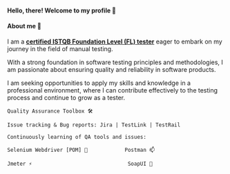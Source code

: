 #### **Hello, there! Welcome to my profile** 👋


#### **About me** 🌱
I am a [**certified ISTQB Foundation Level (FL) tester**](https://github.com/maciej-siciarski/maciej-siciarski/blob/main/Attachements/CTFL3-2024-21792-SJSI_EN_Maciej_Siciarski.pdf) eager to embark on my journey in the field of manual testing.

With a strong foundation in software testing principles and methodologies, I am passionate about ensuring quality and reliability in software products.



I am seeking opportunities to apply my skills and knowledge in a professional environment, where I can contribute effectively to the testing process and continue to grow as a tester.


    Quality Assurance Toolbox 🛠
      
    Issue tracking & Bug reports: Jira | TestLink | TestRail 

    Continuously learning of QA tools and issues:

    Selenium Webdriver [POM] 🤖            Postman 📫
  
    Jmeter ⚡                               SoapUI 🧼

<!--
**maciej-siciarski/maciej-siciarski** is a ✨ _special_ ✨ repository because its `README.md` (this file) appears on your GitHub profile.

Here are some ideas to get you started:

- 🔭 I’m currently working on ...
- I’m currently learning ...
- 👯 I’m looking to collaborate on ...
- 🤔 I’m looking for help with ...
- 💬 Ask me about ...
- 📫 How to reach me: ...
- 😄 Pronouns: ...
- ⚡ Fun fact: ...
-->

